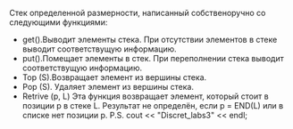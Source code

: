 Стек определенной размерности, написанный собственоручно со следующими функциями: 
- get().Выводит элементы стека. При отсутствии элементов в стеке выводит соответствущую информацию. 
- put().Помещает элементы в стек. При переполнении стека выводит соответствущую информацию. 
- Top (S).Возвращает элемент из вершины стека.
- Pop (S). Удаляет элемент из вершины стека.
- Retrive (p, L) Эта функция возвращает  элемент, который стоит в позиции p в стеке L. Результат не определён, если p = END(L) или в списке нет позиции р.
P.S. cout << "Discret_labs3" << endl;
